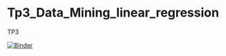 # Tp3_Data_Mining_linear_regression
TP3



[![Binder](https://mybinder.org/badge_logo.svg)](https://mybinder.org/v2/gh/oumaimaabidi1997/Tp3_Data_Mining_linear_regression/main?filepath=oumaimaabidi3DNI2.ipynb)
